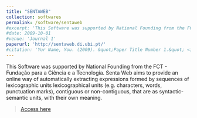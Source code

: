 ```yaml
---
title: "SENTAWEB"
collection: softwares
permalink: /software/sentaweb
#excerpt: 'This Software was supported by National Founding from the FCT - Fundação para a Ciência e a Tecnologia.'
#date: 2009-10-01
#venue: 'Journal 1'
paperurl: 'http://sentaweb.di.ubi.pt/'
#citation: 'Yur Name, You. (2009). &quot;Paper Title Number 1.&quot; <i>Journal 1</i>. 1(1).'
---
```

This Software was supported by National Founding from the FCT - Fundação para a Ciência e a Tecnologia.
Senta Web aims to provide an online way of automatically extracting expressions formed by sequences of lexicographic units lexicographical units (e.g. characters, words, punctuation marks), contiguous or non-contiguous, that are as syntactic-semantic units, with their own meaning.

> [Access here](http://sentaweb.di.ubi.pt/)



